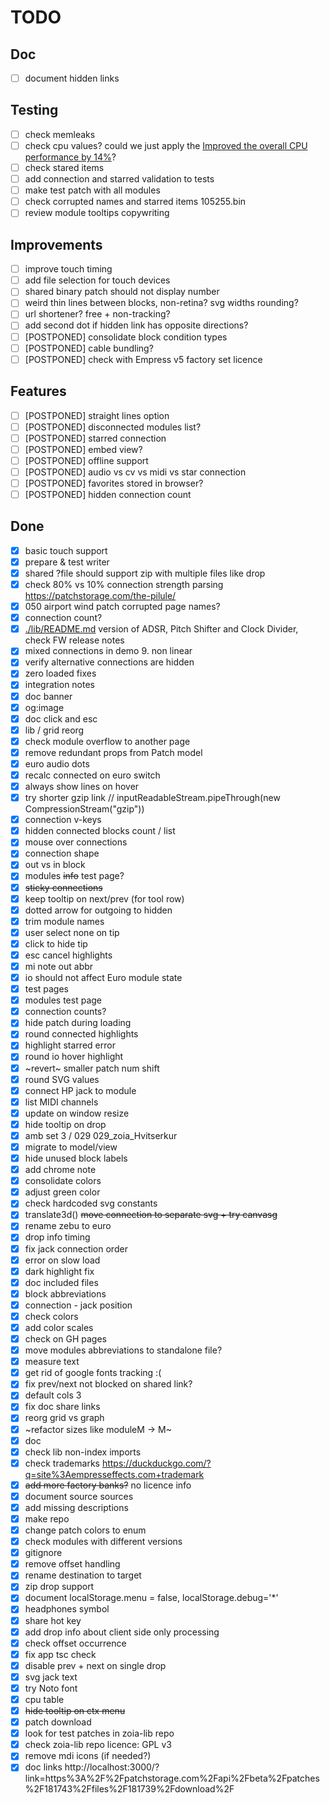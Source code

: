 # TODO

## Doc

- [ ] document hidden links

## Testing

- [ ] check memleaks
- [ ] check cpu values? could we just apply the [Improved the overall CPU performance by 14%](https://cdn.shopify.com/s/files/1/0028/5462/files/zoia_changelog_52792f30-e99b-4be7-919c-b1b7de6920ec.txt?v=1733847708)?
- [ ] check stared items
- [ ] add connection and starred validation to tests
- [ ] make test patch with all modules
- [ ] check corrupted names and starred items 105255.bin
- [ ] review module tooltips copywriting

## Improvements

- [ ] improve touch timing
- [ ] add file selection for touch devices
- [ ] shared binary patch should not display number
- [ ] weird thin lines between blocks, non-retina? svg widths rounding?
- [ ] url shortener? free + non-tracking?
- [ ] add second dot if hidden link has opposite directions?
- [ ] [POSTPONED] consolidate block condition types
- [ ] [POSTPONED] cable bundling?
- [ ] [POSTPONED] check with Empress v5 factory set licence

## Features

- [ ] [POSTPONED] straight lines option
- [ ] [POSTPONED] disconnected modules list?
- [ ] [POSTPONED] starred connection
- [ ] [POSTPONED] embed view?
- [ ] [POSTPONED] offline support
- [ ] [POSTPONED] audio vs cv vs midi vs star connection
- [ ] [POSTPONED] favorites stored in browser?
- [ ] [POSTPONED] hidden connection count

## Done

- [x] basic touch support
- [x] prepare & test writer
- [x] shared ?file should support zip with multiple files like drop
- [x] check 80% vs 10% connection strength parsing https://patchstorage.com/the-pilule/
- [x] 050 airport wind patch corrupted page names?
- [x] connection count?
- [x] [./lib/README.md](./lib/README.md) version of ADSR, Pitch Shifter and Clock Divider, check FW release notes
- [x] mixed connections in demo 9. non linear
- [x] verify alternative connections are hidden
- [x] zero loaded fixes
- [x] integration notes
- [x] doc banner
- [x] og:image
- [x] doc click and esc
- [x] lib / grid reorg
- [x] check module overflow to another page
- [x] remove redundant props from Patch model
- [x] euro audio dots
- [x] recalc connected on euro switch
- [x] always show lines on hover
- [x] try shorter gzip link // inputReadableStream.pipeThrough(new CompressionStream("gzip"))
- [x] connection v-keys
- [x] hidden connected blocks count / list
- [x] mouse over connections
- [x] connection shape
- [x] out vs in block
- [x] modules ~~info~~ test page?
- [x] ~~sticky connections~~
- [x] keep tooltip on next/prev (for tool row)
- [x] dotted arrow for outgoing to hidden
- [x] trim module names
- [x] user select none on tip
- [x] click to hide tip
- [x] esc cancel highlights
- [x] mi note out abbr
- [x] io should not affect Euro module state
- [x] test pages
- [x] modules test page
- [x] connection counts?
- [x] hide patch during loading
- [x] round connected highlights
- [x] highlight starred error
- [x] round io hover highlight
- [x] ~revert~ smaller patch num shift
- [x] round SVG values
- [x] connect HP jack to module
- [x] list MIDI channels
- [x] update on window resize
- [x] hide tooltip on drop
- [x] amb set 3 / 029 029_zoia_Hvitserkur
- [x] migrate to model/view
- [x] hide unused block labels
- [x] add chrome note
- [x] consolidate colors
- [x] adjust green color
- [x] check hardcoded svg constants
- [x] translate3d() ~~move connection to separate svg + try canvasg~~
- [x] rename zebu to euro
- [x] drop info timing
- [x] fix jack connection order
- [x] error on slow load
- [x] dark highlight fix
- [x] doc included files
- [x] block abbreviations
- [x] connection - jack position
- [x] check colors
- [x] add color scales
- [x] check on GH pages
- [x] move modules abbreviations to standalone file?
- [x] measure text
- [x] get rid of google fonts tracking :(
- [x] fix prev/next not blocked on shared link?
- [x] default cols 3
- [x] fix doc share links
- [x] reorg grid vs graph
- [x] ~refactor sizes like moduleM -> M~
- [x] doc
- [x] check lib non-index imports
- [x] check trademarks https://duckduckgo.com/?q=site%3Aempresseffects.com+trademark
- [x] ~~add more factory banks?~~ no licence info
- [x] document source sources
- [x] add missing descriptions
- [x] make repo
- [x] change patch colors to enum
- [x] check modules with different versions
- [x] gitignore
- [x] remove offset handling
- [x] rename destination to target
- [x] zip drop support
- [x] document localStorage.menu = false, localStorage.debug='*'
- [x] headphones symbol
- [x] share hot key
- [x] add drop info about client side only processing
- [x] check offset occurrence
- [x] fix app tsc check
- [x] disable prev + next on single drop
- [x] svg jack text
- [x] try Noto font
- [x] cpu table
- [x] ~~hide tooltip on ctx menu~~
- [x] patch download
- [x] look for test patches in zoia-lib repo
- [x] check zoia-lib repo licence: GPL v3
- [x] remove mdi icons (if needed?)
- [x] doc links http://localhost:3000/?link=https%3A%2F%2Fpatchstorage.com%2Fapi%2Fbeta%2Fpatches%2F181743%2Ffiles%2F181739%2Fdownload%2F

